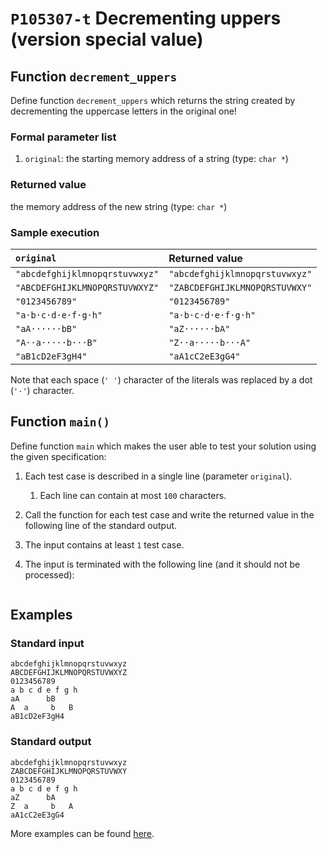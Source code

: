 # `P105307-t` Decrementing uppers (version special value)

## Function `decrement_uppers`

Define function `decrement_uppers` which returns the string created by decrementing the uppercase letters in the original one!

### Formal parameter list

1. `original`: the starting memory address of a string (type: `char *`)

### Returned value

the memory address of the new string (type: `char *`)

### Sample execution

| `original` | Returned value | 
| :--- | :--- | 
| `"abcdefghijklmnopqrstuvwxyz"` | `"abcdefghijklmnopqrstuvwxyz"` |
| `"ABCDEFGHIJKLMNOPQRSTUVWXYZ"` | `"ZABCDEFGHIJKLMNOPQRSTUVWXY"` |
| `"0123456789"` | `"0123456789"` |
| `"a·b·c·d·e·f·g·h"` | `"a·b·c·d·e·f·g·h"` |
| `"aA······bB"` | `"aZ······bA"` |
| `"A··a·····b···B"` | `"Z··a·····b···A"` |
| `"aB1cD2eF3gH4"` | `"aA1cC2eE3gG4"` |

Note that each space (`' '`) character of the literals was replaced by a dot (`'·'`) character.

## Function `main()`

Define function `main` which makes the user able to test your solution using the given specification:

1. Each test case is described in a single line (parameter `original`).
    1. Each line can contain at most `100` characters.
1. Call the function for each test case and write the returned value in the following line of the standard output.
1. The input contains at least `1` test case.
1. The input is terminated with the following line (and it should not be processed):

	```
	
	```

## Examples

### Standard input

```
abcdefghijklmnopqrstuvwxyz
ABCDEFGHIJKLMNOPQRSTUVWXYZ
0123456789
a b c d e f g h
aA      bB
A  a     b   B
aB1cD2eF3gH4

```

### Standard output

```
abcdefghijklmnopqrstuvwxyz
ZABCDEFGHIJKLMNOPQRSTUVWXY
0123456789
a b c d e f g h
aZ      bA
Z  a     b   A
aA1cC2eE3gG4
```

More examples can be found [here](./P105307).